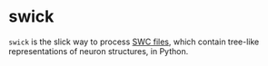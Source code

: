 # swick
`swick` is the slick way to process [SWC files](http://www.neuronland.org/NLMorphologyConverter/MorphologyFormats/SWC/Spec.html), which contain tree-like representations of neuron structures, in Python.
